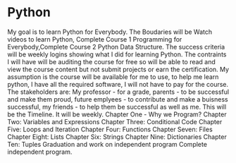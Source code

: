 # Python
My goal is to learn Python for Everybody.
The Boudaries will be Watch videos to learn Python, Complete Course 1 Programming for Everybody,Complete Course 2 Python Data Structure.
The success criteria will be weekly logins showing what I did for learning Python.
The contraints I will have will be auditing the course for free so will be able to read and view the course content but not submit projects or earn the certification.
My assumption is the course will be available for me to use, to help me learn python, I have all the required software, I will not have to pay for the course.
The stakeholders are: My professor - for a grade, parents - to be successful and make them proud, future emplyees - to contribute and make a buisness successful, my friends - to help them be successful as well as me.
This will be the Timeline. It will be weekly. 
Chapter One - Why we Program? 
Chapter Two: Variables and Expressions 
Chapter Three: Conditional Code 
Chapter Five: Loops and Iteration 
Chapter Four: Functions 
Chapter Seven: Files 
Chapter Eight: Lists 
Chapter Six: Strings 
Chapter Nine: Dictionaries 
Chapter Ten: Tuples 
Graduation and work on independent program 
Complete independent program.
